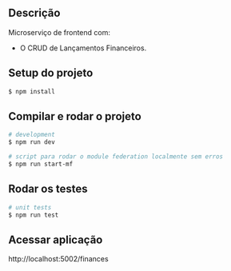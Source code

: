 ## Descrição

Microserviço de frontend com:
- O CRUD de Lançamentos Financeiros.

## Setup do projeto

```bash
$ npm install
```

## Compilar e rodar o projeto

```bash
# development
$ npm run dev

# script para rodar o module federation localmente sem erros
$ npm run start-mf
```

## Rodar os testes

```bash
# unit tests
$ npm run test
```

## Acessar aplicação

http://localhost:5002/finances
